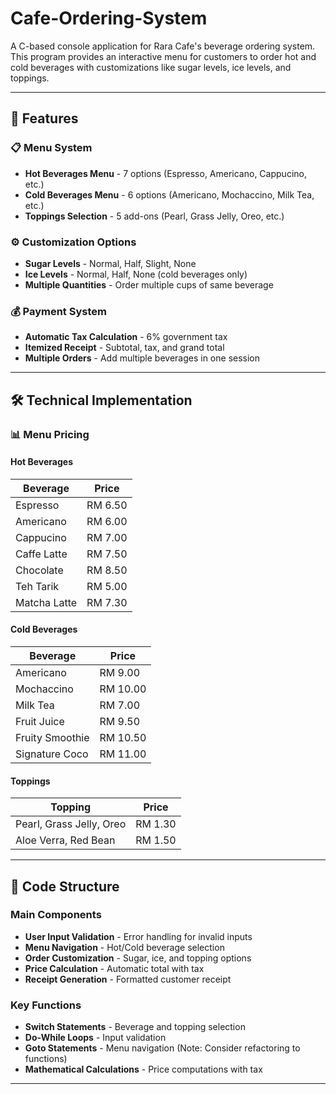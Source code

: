 # Cafe-Ordering-System
A C-based console application for Rara Cafe's beverage ordering system. This program provides an interactive menu for customers to order hot and cold beverages with customizations like sugar levels, ice levels, and toppings.

---

## 🚀 Features

### 📋 Menu System
- **Hot Beverages Menu** - 7 options (Espresso, Americano, Cappucino, etc.)
- **Cold Beverages Menu** - 6 options (Americano, Mochaccino, Milk Tea, etc.)
- **Toppings Selection** - 5 add-ons (Pearl, Grass Jelly, Oreo, etc.)

### ⚙️ Customization Options
- **Sugar Levels** - Normal, Half, Slight, None
- **Ice Levels** - Normal, Half, None (cold beverages only)
- **Multiple Quantities** - Order multiple cups of same beverage

### 💰 Payment System
- **Automatic Tax Calculation** - 6% government tax
- **Itemized Receipt** - Subtotal, tax, and grand total
- **Multiple Orders** - Add multiple beverages in one session

---

## 🛠️ Technical Implementation

### 📊 Menu Pricing

#### Hot Beverages
| Beverage | Price |
|----------|-------|
| Espresso | RM 6.50 |
| Americano | RM 6.00 |
| Cappucino | RM 7.00 |
| Caffe Latte | RM 7.50 |
| Chocolate | RM 8.50 |
| Teh Tarik | RM 5.00 |
| Matcha Latte | RM 7.30 |

#### Cold Beverages
| Beverage | Price |
|----------|-------|
| Americano | RM 9.00 |
| Mochaccino | RM 10.00 |
| Milk Tea | RM 7.00 |
| Fruit Juice | RM 9.50 |
| Fruity Smoothie | RM 10.50 |
| Signature Coco | RM 11.00 |

#### Toppings
| Topping | Price |
|---------|-------|
| Pearl, Grass Jelly, Oreo | RM 1.30 |
| Aloe Verra, Red Bean | RM 1.50 |

---

## 🔧 Code Structure

### Main Components
- **User Input Validation** - Error handling for invalid inputs  
- **Menu Navigation** - Hot/Cold beverage selection  
- **Order Customization** - Sugar, ice, and topping options  
- **Price Calculation** - Automatic total with tax  
- **Receipt Generation** - Formatted customer receipt  

### Key Functions
- **Switch Statements** - Beverage and topping selection
- **Do-While Loops** - Input validation
- **Goto Statements** - Menu navigation (Note: Consider refactoring to functions)
- **Mathematical Calculations** - Price computations with tax

---
